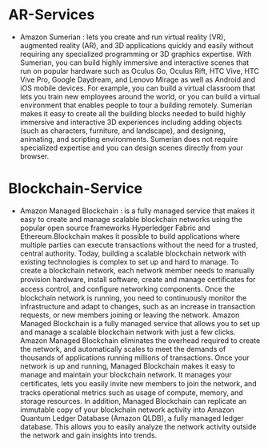 # AR-Services
- Amazon Sumerian : lets you create and run virtual reality (VR), augmented reality (AR), and 3D
applications quickly and easily without requiring any specialized programming or 3D graphics expertise.
With Sumerian, you can build highly immersive and interactive scenes that run on popular hardware
such as Oculus Go, Oculus Rift, HTC Vive, HTC Vive Pro, Google Daydream, and Lenovo Mirage as well
as Android and iOS mobile devices. For example, you can build a virtual classroom that lets you train
new employees around the world, or you can build a virtual environment that enables people to tour
a building remotely. Sumerian makes it easy to create all the building blocks needed to build highly
immersive and interactive 3D experiences including adding objects (such as characters, furniture, and
landscape), and designing, animating, and scripting environments. Sumerian does not require specialized
expertise and you can design scenes directly from your browser.

# Blockchain-Service

- Amazon Managed Blockchain : is a fully managed service that makes it easy to create and manage
scalable blockchain networks using the popular open source frameworks Hyperledger Fabric and
Ethereum.Blockchain makes it possible to build applications where multiple parties can execute transactions
without the need for a trusted, central authority. Today, building a scalable blockchain network with
existing technologies is complex to set up and hard to manage. To create a blockchain network, each
network member needs to manually provision hardware, install software, create and manage certiﬁcates
for access control, and conﬁgure networking components. Once the blockchain network is running, you
need to continuously monitor the infrastructure and adapt to changes, such as an increase in transaction
requests, or new members joining or leaving the network.
Amazon Managed Blockchain is a fully managed service that allows you to set up and manage a scalable
blockchain network with just a few clicks. Amazon Managed Blockchain eliminates the overhead required
to create the network, and automatically scales to meet the demands of thousands of applications
running millions of transactions. Once your network is up and running, Managed Blockchain makes
it easy to manage and maintain your blockchain network. It manages your certiﬁcates, lets you easily
invite new members to join the network, and tracks operational metrics such as usage of compute,
memory, and storage resources. In addition, Managed Blockchain can replicate an immutable copy
of your blockchain network activity into Amazon Quantum Ledger Database (Amazon QLDB), a fully
managed ledger database. This allows you to easily analyze the network activity outside the network and
gain insights into trends.
